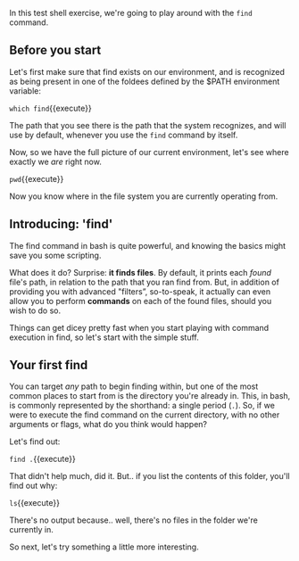 In this test shell exercise, we're going to play around with the `find` command.

## Before you start

Let's first make sure that find exists on our environment, and is recognized as being present in one of the foldees defined by the $PATH environment variable:

`which find`{{execute}}

The path that you see there is the path that the system recognizes, and will use by default, whenever you use the `find` command by itself.

Now, so we have the full picture of our current environment, let's see where exactly we _are_ right now.

`pwd`{{execute}}

Now you know where in the file system you are currently operating from.

## Introducing: 'find'

The find command in bash is quite powerful, and knowing the basics might save you some scripting.

What does it do? Surprise: **it finds files**. By default, it prints each _found_ file's path, in relation to the path that you ran find from. But, in addition of providing you with advanced "filters”, so-to-speak, it actually can even allow you to perform **commands** on each of the found files, should you wish to do so.

Things can get dicey pretty fast when you start playing with command execution in find, so let's start with the simple stuff.

## Your first find

You can target _any_ path to begin finding within, but one of the most common places to start from is the directory you're already in. This, in bash, is commonly represented by the shorthand: a single period (`.`). So, if we were to execute the find command on the current directory, with no other arguments or flags, what do you think would happen?

Let's find out: 

`find .`{{execute}}

That didn't help much, did it. But.. if you list the contents of this folder, you'll find out why: 

`ls`{{execute}}

There's no output because.. well, there's no files in the folder we're currently in.

So next, let's try something a little more interesting.
